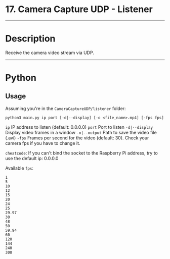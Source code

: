 # 17. Camera Capture UDP - Listener

---

# Description

Receive the camera video stream via UDP.

---

# Python

## Usage

Assuming you're in the `CameraCaptureUDP/listener` folder:

```
python3 main.py ip port [-d|--display] [-o <file_name>.mp4] [-fps fps]
```

`ip` IP address to listen (default: 0.0.0.0)
`port` Port to listen
`-d|--display` Display video frames in a window
`-o|--output` Path to save the video file (.avi)
`-fps` Frames per second for the video (default: 30). Check your camera fps if you have to change it.

`cheatcode`: If you can't bind the socket to the Raspberry Pi address, try to use the default ip: 0.0.0.0

Available `fps`:
```
1
5
10
12
15
20
24
25
29.97
30
48
50
59.94
60
120
144
240
300
```

